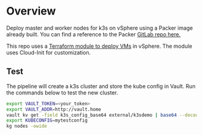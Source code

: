 # Overview

Deploy master and worker nodes for k3s on vSphere using a Packer image already built. You can find a reference to the Packer [GitLab repo here.](https://gitlab.com/public-projects3/infrastructure-vmware-public/vmware-packer-ubuntu20-04-public/-/tree/main)

This repo uses a [Terraform module to deploy VMs](https://gitlab.com/all-my-projects1/infrastructure-vmware/terraform-vsphere-vsphere_vm) in vSphere. The module uses Cloud-Init for customization.

## Test

The pipeline will create a k3s cluster and store the kube config in Vault. Run the commands below to test the new cluster.

```sh
export VAULT_TOKEN=<your_token>
export VAULT_ADDR=http://vault.home
vault kv get -field k3s_config_base64 external/k3sdemo | base64 --decode > mytestconfig
export KUBECONFIG=mytestconfig
kg nodes -owide
```